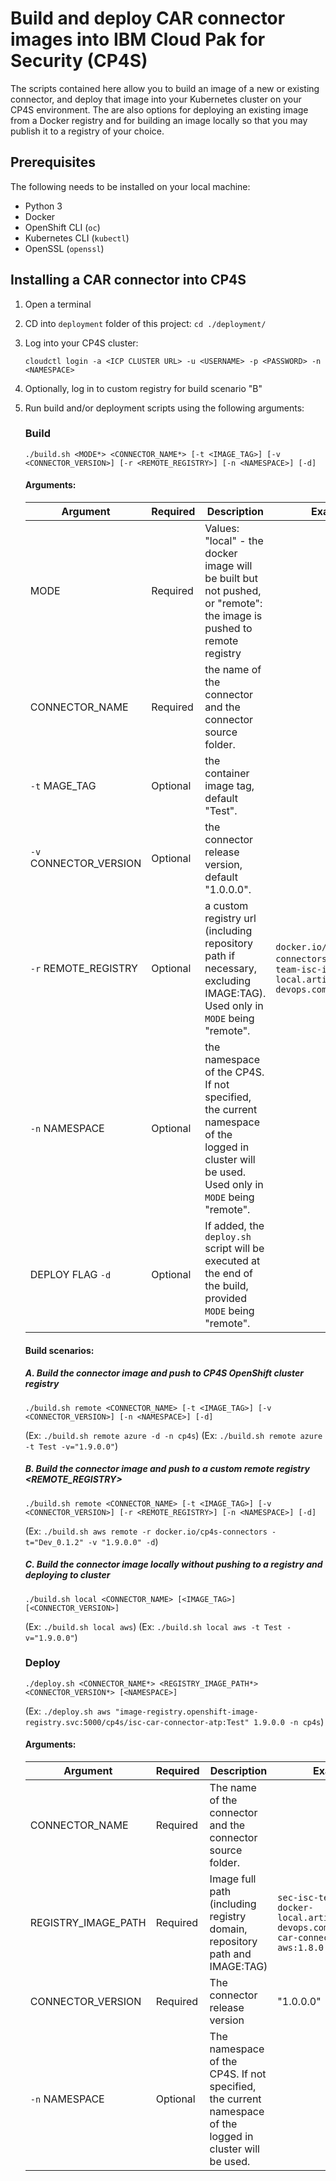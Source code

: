 # Build and deploy CAR connector images into IBM Cloud Pak for Security (CP4S)

The scripts contained here allow you to build an image of a new or existing connector, and deploy that image into your Kubernetes cluster on your CP4S environment. The are also options for deploying an existing image from a Docker registry and for building an image locally so that you may publish it to a registry of your choice. 

## Prerequisites

The following needs to be installed on your local machine: 
* Python 3
* Docker
* OpenShift CLI (`oc`)
* Kubernetes CLI (`kubectl`)
* OpenSSL (`openssl`)

## Installing a CAR connector into CP4S

1. Open a terminal
2. CD into `deployment` folder of this project: `cd ./deployment/` 
3. Log into your CP4S cluster: 

    `cloudctl login -a <ICP CLUSTER URL> -u <USERNAME> -p <PASSWORD> -n <NAMESPACE>`
4. Optionally, log in to custom registry for build scenario "B"

5. Run build and/or deployment scripts using the following arguments:

    ### Build
    ```
    ./build.sh <MODE*> <CONNECTOR_NAME*> [-t <IMAGE_TAG>] [-v <CONNECTOR_VERSION>] [-r <REMOTE_REGISTRY>] [-n <NAMESPACE>] [-d]
    ```
    
    #### Arguments: 

    | Argument | Required | Description | Example |
    |------|-----|-----|-----|
    | MODE | Required | Values: "local" - the docker image will be built but not pushed, or "remote": the image is pushed to remote registry 
    | CONNECTOR_NAME | Required | the name of the connector and the connector source folder.
    | `-t` MAGE_TAG | Optional | the container image tag, default "Test". |  | 
    | `-v` CONNECTOR_VERSION | Optional | the connector release version, default "1.0.0.0". |  | 
    | `-r` REMOTE_REGISTRY | Optional | a custom registry url (including repository path if necessary, excluding IMAGE:TAG). Used only in `MODE` being "remote".| `docker.io/cp4s-connectors`, `sec-isc-team-isc-icp-docker-local.artifactory.swg-devops.com` | 
    | `-n` NAMESPACE | Optional | the namespace of the CP4S. If not specified, the current namespace of the logged in cluster will be used. Used only in `MODE` being "remote". |  | 
    | DEPLOY FLAG `-d` | Optional | If added, the `deploy.sh` script will be executed at the end of the build, provided `MODE` being "remote". |  | 

    #### Build scenarios: 
    ##### A. Build the connector image and push to CP4S OpenShift cluster registry
    ```
    ./build.sh remote <CONNECTOR_NAME> [-t <IMAGE_TAG>] [-v <CONNECTOR_VERSION>] [-n <NAMESPACE>] [-d]
    ```
    (Ex: `./build.sh remote azure -d -n cp4s`)
    (Ex: `./build.sh remote azure -t Test -v="1.9.0.0"`)


    ##### B. Build the connector image and push to a custom remote registry <REMOTE_REGISTRY>
    ```
    ./build.sh remote <CONNECTOR_NAME> [-t <IMAGE_TAG>] [-v <CONNECTOR_VERSION>] [-r <REMOTE_REGISTRY>] [-n <NAMESPACE>] [-d]
    ```
    (Ex: `./build.sh aws remote -r docker.io/cp4s-connectors -t="Dev_0.1.2" -v "1.9.0.0" -d`)


    ##### C. Build the connector image locally without pushing to a registry and deploying to cluster
    ```
    ./build.sh local <CONNECTOR_NAME> [<IMAGE_TAG>] [<CONNECTOR_VERSION>]
    ```
    (Ex: `./build.sh local aws`)
    (Ex: `./build.sh local aws -t Test -v="1.9.0.0"`)


    ### Deploy
    ```
    ./deploy.sh <CONNECTOR_NAME*> <REGISTRY_IMAGE_PATH*> <CONNECTOR_VERSION*> [<NAMESPACE>]
    ```
    (Ex: `./deploy.sh aws "image-registry.openshift-image-registry.svc:5000/cp4s/isc-car-connector-atp:Test" 1.9.0.0 -n cp4s`)

    #### Arguments: 

    | Argument | Required | Description | Example |
    |------|-----|-----|-----|
    | CONNECTOR_NAME | Required | The name of the connector and the connector source folder. | |
    | REGISTRY_IMAGE_PATH | Required | Image full path (including registry domain, repository path and IMAGE:TAG) |  `sec-isc-team-isc-icp-docker-local.artifactory.swg-devops.com/cp4s/isc-car-connector-aws:1.8.0.0_1.2.0` |
    | CONNECTOR_VERSION | Required | The connector release version | "1.0.0.0" |
    | `-n` NAMESPACE | Optional | The namespace of the CP4S. If not specified, the current namespace of the logged in cluster will be used. | |


    